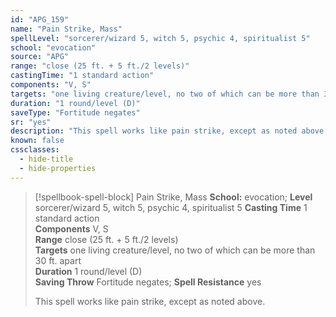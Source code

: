 ```yaml
---
id: "APG_159"
name: "Pain Strike, Mass"
spellLevel: "sorcerer/wizard 5, witch 5, psychic 4, spiritualist 5"
school: "evocation"
source: "APG"
range: "close (25 ft. + 5 ft./2 levels)"
castingTime: "1 standard action"
components: "V, S"
targets: "one living creature/level, no two of which can be more than 30 ft. apart"
duration: "1 round/level (D)"
saveType: "Fortitude negates"
sr: "yes"
description: "This spell works like pain strike, except as noted above."
known: false
cssclasses:
  - hide-title
  - hide-properties
---
```


> [!spellbook-spell-block] Pain Strike, Mass
> **School:** evocation; **Level** sorcerer/wizard 5, witch 5, psychic 4, spiritualist 5
> **Casting Time** 1 standard action  
> **Components** V, S  
> **Range** close (25 ft. + 5 ft./2 levels)  
> **Targets** one living creature/level, no two of which can be more than 30 ft. apart  
> **Duration** 1 round/level (D)  
> **Saving Throw** Fortitude negates; **Spell Resistance** yes
> 
> This spell works like pain strike, except as noted above.
